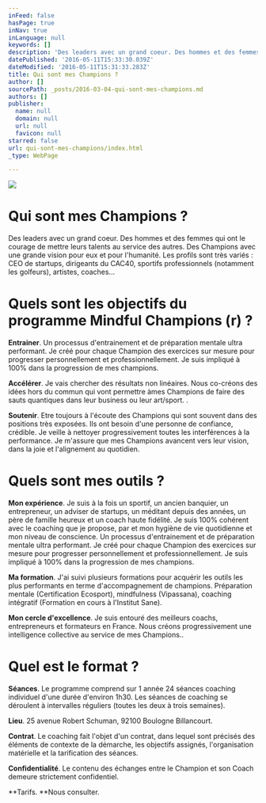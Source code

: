 ```yaml
---
inFeed: false
hasPage: true
inNav: true
inLanguage: null
keywords: []
description: 'Des leaders avec un grand coeur. Des hommes et des femmes qui ont le courage de mettre leurs talents au service des autres. Des Champions avec une grande vision pour eux et pour l’humanité. Les profils sont très variés : CEO de startups, dirigeants du CAC40, sportifs professionnels (notamment les golfeurs), artistes, coaches...'
datePublished: '2016-05-11T15:33:30.039Z'
dateModified: '2016-05-11T15:31:33.283Z'
title: Qui sont mes Champions ?
author: []
sourcePath: _posts/2016-03-04-qui-sont-mes-champions.md
authors: []
publisher:
  name: null
  domain: null
  url: null
  favicon: null
starred: false
url: qui-sont-mes-champions/index.html
_type: WebPage

---
```

![](https://the-grid-user-content.s3-us-west-2.amazonaws.com/9d585042-f323-4fe3-9bc7-9e9c039a2764.jpg)

# Qui sont mes Champions ?

Des leaders avec un grand coeur. Des hommes et des femmes qui ont le courage de mettre leurs talents au service des autres. Des Champions avec une grande vision pour eux et pour l'humanité. Les profils sont très variés : CEO de startups, dirigeants du CAC40, sportifs professionnels (notamment les golfeurs), artistes, coaches...

# Quels sont les objectifs du programme Mindful Champions (r) ?

**Entrainer**. Un processus d'entrainement et de préparation mentale ultra performant. Je créé pour chaque Champion des exercices sur mesure pour progresser personnellement et professionnellement. Je suis impliqué à 100% dans la progression de mes champions.

**Accélérer**. Je vais chercher des résultats non linéaires. Nous co-créons des idées hors du commun qui vont permettre àmes Champions de faire des sauts quantiques dans leur business ou leur art/sport. .

**Soutenir**. Etre toujours à l'écoute des Champions qui sont souvent dans des positions très exposées. Ils ont besoin d'une personne de confiance, crédible. Je veille à nettoyer progressivement toutes les interférences à la performance. Je m'assure que mes Champions avancent vers leur vision, dans la joie et l'alignement au quotidien.

# Quels sont mes outils ?

**Mon expérience**. Je suis à la fois un sportif, un ancien banquier, un entrepreneur, un adviser de startups, un méditant depuis des années, un père de famille heureux et un coach haute fidélité. Je suis 100% cohérent avec le coaching que je propose, par et mon hygiène de vie quotidienne et mon niveau de conscience. Un processus d'entrainement et de préparation mentale ultra performant. Je créé pour chaque Champion des exercices sur mesure pour progresser personnellement et professionnellement. Je suis impliqué à 100% dans la progression de mes champions.

**Ma formation**. J'ai suivi plusieurs formations pour acquérir les outils les plus performants en terme d'accompagnement de champions. Préparation mentale (Certification Ecosport), mindfulness (Vipassana), coaching intégratif (Formation en cours à l'Institut Sane). 

**Mon cercle d'excellence**. Je suis entouré des meilleurs coachs, entrepreneurs et formateurs en France. Nous créons progressivement une intelligence collective au service de mes Champions..

# Quel est le format ?

**Séances**. Le programme comprend sur 1 année 24 séances coaching individuel d'une durée d'environ 1h30\. Les séances de coaching se déroulent à intervalles réguliers (toutes les deux à trois semaines).

**Lieu**. 25 avenue Robert Schuman, 92100 Boulogne Billancourt.

**Contrat**. Le coaching fait l'objet d'un contrat, dans lequel sont précisés des éléments de contexte de la démarche, les objectifs assignés, l'organisation matérielle et la tarification des séances. 

**Confidentialité**. Le contenu des échanges entre le Champion et son Coach demeure strictement confidentiel.

**Tarifs. **Nous consulter.